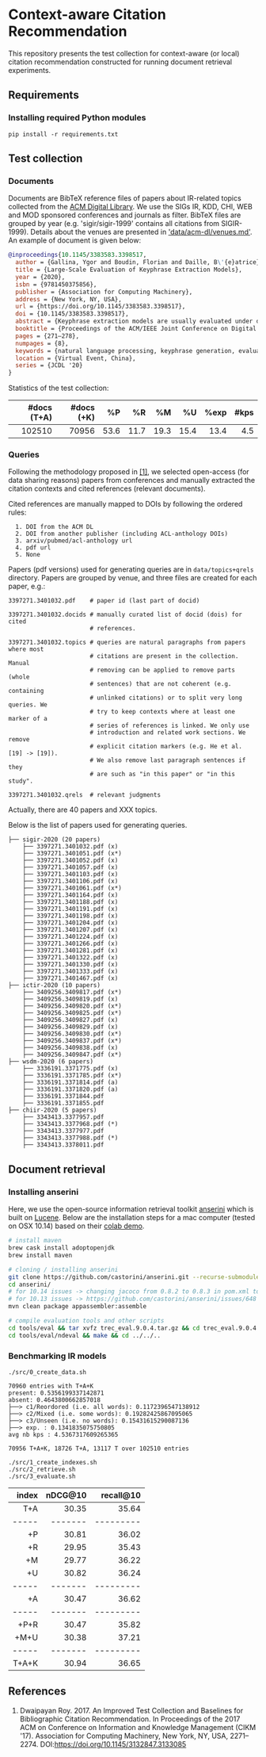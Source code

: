 # Context-aware Citation Recommendation

This repository presents the test collection for context-aware (or local)
citation recommendation constructed for running document retrieval experiments.

## Requirements

### Installing required Python modules 

```
pip install -r requirements.txt 
```

## Test collection

### Documents 

Documents are BibTeX reference files of papers about IR-related topics collected from the [ACM Digital Library](https://dl.acm.org/). We use the SIGs IR, KDD, CHI, WEB and MOD sponsored conferences and journals as filter. BibTeX files are grouped by year (e.g. 'sigir/sigir-1999' contains all citations from SIGIR-1999). Details about the venues are presented in ['data/acm-dl/venues.md'](data/acm-dl/venues.md). An example of document is given below:

```bibtex
@inproceedings{10.1145/3383583.3398517,
  author = {Gallina, Ygor and Boudin, Florian and Daille, B\'{e}atrice},
  title = {Large-Scale Evaluation of Keyphrase Extraction Models},
  year = {2020},
  isbn = {9781450375856},
  publisher = {Association for Computing Machinery},
  address = {New York, NY, USA},
  url = {https://doi.org/10.1145/3383583.3398517},
  doi = {10.1145/3383583.3398517},
  abstract = {Keyphrase extraction models are usually evaluated under different, not directly comparable, experimental setups. [...]},
  booktitle = {Proceedings of the ACM/IEEE Joint Conference on Digital Libraries in 2020},
  pages = {271–278},
  numpages = {8},
  keywords = {natural language processing, keyphrase generation, evaluation},
  location = {Virtual Event, China},
  series = {JCDL '20}
}
```

Statistics of the test collection:

| #docs (T+A) | #docs (+K) |   %P |   %R |   %M |   %U | %exp | #kps |
| -----------:| ----------:| ----:| ----:| ----:| ----:| ----:| ----:|
|      102510 |      70956 | 53.6 | 11.7 | 19.3 | 15.4 | 13.4 |  4.5 |

### Queries

Following the methodology proposed in [[1]](https://doi.org/10.1145/3132847.3133085), 
we selected open-access (for data sharing reasons) papers from conferences and 
manually extracted the citation contexts and cited references (relevant
documents).

Cited references are manually mapped to DOIs by following the ordered rules:

```
  1. DOI from the ACM DL
  2. DOI from another publisher (including ACL-anthology DOIs)
  3. arxiv/pubmed/acl-anthology url
  4. pdf url
  5. None
```

Papers (pdf versions) used for generating queries are in `data/topics+qrels`
directory. Papers are grouped by venue, and three files are created for each
paper, e.g.:

```
3397271.3401032.pdf    # paper id (last part of docid)

3397271.3401032.docids # manually curated list of docid (dois) for cited
                       # references.
                      
3397271.3401032.topics # queries are natural paragraphs from papers where most
                       # citations are present in the collection. Manual
                       # removing can be applied to remove parts (whole
                       # sentences) that are not coherent (e.g. containing
                       # unlinked citations) or to split very long queries. We
                       # try to keep contexts where at least one marker of a 
                       # series of references is linked. We only use
                       # introduction and related work sections. We remove 
                       # explicit citation markers (e.g. He et al. [19] -> [19]).
                       # We also remove last paragraph sentences if they
                       # are such as "in this paper" or "in this study".
                       
3397271.3401032.qrels  # relevant judgments                               
```

Actually, there are 40 papers and XXX topics.

Below is the list of papers used for generating queries.

```
├── sigir-2020 (20 papers)
    ├── 3397271.3401032.pdf (x)
    ├── 3397271.3401051.pdf (x*)
    ├── 3397271.3401052.pdf (x)
    ├── 3397271.3401057.pdf (x)
    ├── 3397271.3401103.pdf (x)
    ├── 3397271.3401106.pdf (x)
    ├── 3397271.3401061.pdf (x*)
    ├── 3397271.3401164.pdf (x)
    ├── 3397271.3401188.pdf (x)
    ├── 3397271.3401191.pdf (x)
    ├── 3397271.3401198.pdf (x)
    ├── 3397271.3401204.pdf (x)
    ├── 3397271.3401207.pdf (x)
    ├── 3397271.3401224.pdf (x)
    ├── 3397271.3401266.pdf (x)
    ├── 3397271.3401281.pdf (x)
    ├── 3397271.3401322.pdf (x)
    ├── 3397271.3401330.pdf (x)
    ├── 3397271.3401333.pdf (x)
    ├── 3397271.3401467.pdf (x)
├── ictir-2020 (10 papers) 
    ├── 3409256.3409817.pdf (x*)
    ├── 3409256.3409819.pdf (x)
    ├── 3409256.3409820.pdf (x*)
    ├── 3409256.3409825.pdf (x*)
    ├── 3409256.3409827.pdf (x)
    ├── 3409256.3409829.pdf (x)
    ├── 3409256.3409830.pdf (x*)
    ├── 3409256.3409837.pdf (x*)
    ├── 3409256.3409838.pdf (x)
    ├── 3409256.3409847.pdf (x*)
├── wsdm-2020 (6 papers)
    ├── 3336191.3371775.pdf (x)
    ├── 3336191.3371785.pdf (x*)
    ├── 3336191.3371814.pdf (a)
    ├── 3336191.3371820.pdf (a)
    ├── 3336191.3371844.pdf
    ├── 3336191.3371855.pdf
├── chiir-2020 (5 papers)
    ├── 3343413.3377957.pdf
    ├── 3343413.3377968.pdf (*)
    ├── 3343413.3377977.pdf
    ├── 3343413.3377988.pdf (*)
    ├── 3343413.3378011.pdf
```

## Document retrieval

### Installing anserini

Here, we use the open-source information retrieval toolkit 
[anserini](http://anserini.io/) which is built on 
[Lucene](https://lucene.apache.org/).
Below are the installation steps for a mac computer (tested on OSX 10.14) based
on their [colab demo](https://colab.research.google.com/drive/1s44ylhEkXDzqNgkJSyXDYetGIxO9TWZn).

```bash
# install maven
brew cask install adoptopenjdk
brew install maven

# cloning / installing anserini
git clone https://github.com/castorini/anserini.git --recurse-submodules
cd anserini/
# for 10.14 issues -> changing jacoco from 0.8.2 to 0.8.3 in pom.xml to build correctly
# for 10.13 issues -> https://github.com/castorini/anserini/issues/648
mvn clean package appassembler:assemble

# compile evaluation tools and other scripts
cd tools/eval && tar xvfz trec_eval.9.0.4.tar.gz && cd trec_eval.9.0.4 && make && cd ../../..
cd tools/eval/ndeval && make && cd ../../..
```

### Benchmarking IR models

```
./src/0_create_data.sh

70960 entries with T+A+K
present: 0.5356199337142871
absent: 0.4643800662857018
├──> c1/Reordored (i.e. all words): 0.1172396547138912
├──> c2/Mixed (i.e. some words): 0.19282425867095065
├──> c3/Unseen (i.e. no words): 0.15431615290087136
├──> exp. : 0.1341835075750805
avg nb kps : 4.5367317609265365

70956 T+A+K, 18726 T+A, 13117 T over 102510 entries

./src/1_create_indexes.sh
./src/2_retrieve.sh
./src/3_evaluate.sh

```

| index | nDCG@10 | recall@10 |
| -----:| -------:| ---------:| 
|   T+A |   30.35 |     35.64 |
| ----- | ------- | --------- |
|    +P |   30.81 |     36.02 |
|    +R |   29.95 |     35.43 |
|    +M |   29.77 |     36.22 |
|    +U |   30.82 |     36.24 |
| ----- | ------- | --------- |
|    +A |   30.47 |     36.62 |
| ----- | ------- | --------- |
|  +P+R |   30.47 |     35.82 |
|  +M+U |   30.38 |     37.21 |
| ----- | ------- | --------- |
| T+A+K |   30.94 |     36.65 |

## References

1. Dwaipayan Roy. 2017. An Improved Test Collection and Baselines for
   Bibliographic Citation Recommendation. In Proceedings of the 2017 ACM on 
   Conference on Information and Knowledge Management (CIKM '17). Association 
   for Computing Machinery, New York, NY, USA, 2271–2274. 
   DOI:https://doi.org/10.1145/3132847.3133085